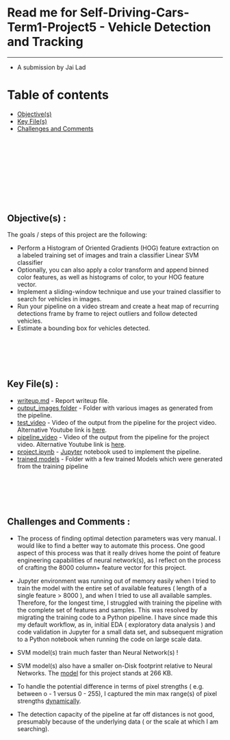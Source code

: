 # Read me for Self-Driving-Cars-Term1-Project5 - Vehicle Detection and Tracking

---

[//]: # (Image and Video References)
[input_image1]: ./project/project_data/non-vehicles/GTI/image46.png
[input_image2]: ./project/project_data/non-vehicles/GTI/image141.png
[input_image3]: ./project/project_data/vehicles/GTI_Left/image0060.png
[input_image4]: ./project/project_data/vehicles/GTI_Left/image0133.png

[pipeline_py]: ./project/project.py
[pipeline_notebook]: ./project/project.ipynb
[pipeline_html]: ./project/project.html
[pipeline_used_for_training]: ./project/svm_train.py
[older_pipeline_notebook]: ./project/project_old.ipynb

[output_image1]: ./project/output_images/sliding_window.png
[output_image2]: ./project/output_images/heatmap_thresholding.png
[output_image3]: ./project/output_images/bounded_boxes.png
[output_image4]: ./project/output_images/sliding_window2.png
[output_image5]: ./project/output_images/detections.png

* A submission by Jai Lad

# Table of contents

* [Objective(s)](#objective)
* [Key File(s)](#keyfiles)
* [Challenges and Comments](#chal)

<BR><BR>
---

<BR><BR>
---

## Objective(s) <a name="objective"></a> :

The goals / steps of this project are the following:

* Perform a Histogram of Oriented Gradients (HOG) feature extraction on a labeled training set of images and train a classifier Linear SVM classifier
* Optionally, you can also apply a color transform and append binned color features, as well as histograms of color, to your HOG feature vector. 
* Implement a sliding-window technique and use your trained classifier to search for vehicles in images.
* Run your pipeline on a video stream and create a heat map of recurring detections frame by frame to reject outliers and follow detected vehicles.
* Estimate a bounding box for vehicles detected.

<BR><BR>
---

## Key File(s) <a name="keyfiles"></a> :

* [writeup.md](https://github.com/jailad/Self-Driving-Cars-Term1-Project5/blob/master/writeup.md) - Report writeup file.
* [output_images folder](https://github.com/jailad/Self-Driving-Cars-Term1-Project5/tree/master/project/output_images) - Folder with various images as generated from the pipeline.
* [test_video](https://github.com/jailad/Self-Driving-Cars-Term1-Project5/blob/master/project/test_video/output/test_video_output.mp4) - Video of the output from the pipeline for the project video. Alternative Youtube link is [here](https://youtu.be/1VDsRGCD_1g).
* [pipeline_video](https://github.com/jailad/Self-Driving-Cars-Term1-Project5/blob/master/project/project_video/output/project_video_output.mp4) - Video of the output from the pipeline for the project video. Alternative Youtube link is [here](https://youtu.be/ik_of0XFF1g).
* [project.ipynb](https://github.com/jailad/Self-Driving-Cars-Term1-Project5/blob/master/project/project.ipynb) - [Jupyter](http://jupyter.org/) notebook used to implement the pipeline.
* [trained models](https://github.com/jailad/Self-Driving-Cars-Term1-Project5/tree/master/project/model) - Folder with a few trained Models which were generated from the training pipeline


<BR><BR>
---

## Challenges and Comments <a name="chal"></a>:

* The process of finding optimal detection parameters was very manual. I would like to find a better way to automate this process. One good aspect of this process was that it really drives home the point of feature engineering capabilities of neural network(s), as I reflect on the process of crafting the 8000 column+ feature vector for this project.

* Jupyter environment was running out of memory easily when I tried to train the model with the entire set of available features ( length of a single feature > 8000 ), and when I tried to use all available samples. Therefore, for the longest time, I struggled with training the pipeline with the complete set of features and samples. This was resolved by migrating the training code to a Python pipeline. I have since made this my default workflow, as in, initial EDA ( exploratory data analysis ) and code validation in Jupyter for a small data set, and subsequent migration to a Python notebook when running the code on large scale data.

* SVM model(s) train much faster than Neural Network(s) !

* SVM model(s) also have a smaller on-Disk footprint relative to Neural Networks. The [model](https://github.com/jailad/Self-Driving-Cars-Term1-Project5/blob/master/project/model/persist_data_rgb2.p) for this project stands at 266 KB.

* To handle the potential difference in terms of pixel strengths ( e.g. between o - 1 versus 0 - 255), I captured the min max range(s) of pixel strengths [dynamically](https://github.com/jailad/Self-Driving-Cars-Term1-Project5/blob/master/project/project.py#L163-L178).

* The detection capacity of the pipeline at far off distances is not good, presumably because of the underlying data ( or the scale at which I am searching).


